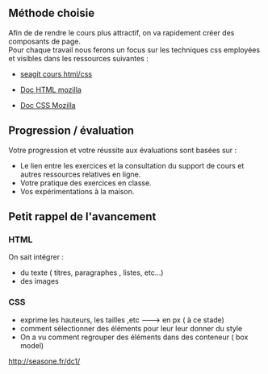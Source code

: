 ## Méthode choisie
Afin de de rendre le cours plus attractif, on va rapidement créer des composants de page.  
Pour chaque travail nous ferons un focus sur les techniques css employées et visibles 
dans les ressources suivantes :

- [seagit cours html/css](https://github.com/seasgit/bases_html_css/wiki) 

- [Doc HTML mozilla](https://developer.mozilla.org/fr/docs/Web/HTML) 

- [Doc CSS Mozilla](https://developer.mozilla.org/fr/docs/Web/CSS/Reference)

## Progression / évaluation
Votre progression et votre réussite aux évaluations sont basées sur :  
- Le lien entre les exercices et la consultation du support de cours et autres ressources relatives en ligne.
- Votre pratique des exercices en classe.
- Vos expérimentations à la maison.


## Petit rappel de l'avancement
### HTML
On sait intégrer :
- du texte ( titres, paragraphes , listes, etc...)
- des images
### CSS
- exprime les hauteurs, les tailles ,etc  ---> en px ( à ce stade)
- comment sélectionner des éléments pour leur leur donner du style
- On a vu comment regrouper des éléments dans des conteneur ( box model)



http://seasone.fr/dc1/
